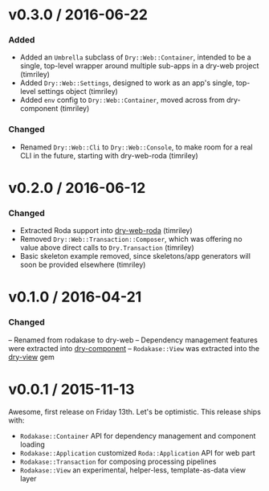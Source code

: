 # v0.3.0 / 2016-06-22

### Added

- Added an `Umbrella` subclass of `Dry::Web::Container`, intended to be a single, top-level wrapper around multiple sub-apps in a dry-web project (timriley)
- Added `Dry::Web::Settings`, designed to work as an app's single, top-level settings object (timriley)
- Added `env` config to `Dry::Web::Container`, moved across from dry-component (timriley)

### Changed

- Renamed `Dry::Web::Cli` to `Dry::Web::Console`, to make room for a real CLI in the future, starting with dry-web-roda (timriley)

# v0.2.0 / 2016-06-12

### Changed

- Extracted Roda support into [dry-web-roda](https://github.com/dry-rb/dry-web-roda) (timriley)
- Removed `Dry::Web::Transaction::Composer`, which was offering no value above direct calls to `Dry.Transaction` (timriley)
- Basic skeleton example removed, since skeletons/app generators will soon be provided elsewhere (timriley)

# v0.1.0 / 2016-04-21

### Changed

– Renamed from rodakase to dry-web
– Dependency management features were extracted into [dry-component](https://github.com/dry-rb/dry-component)
– `Rodakase::View` was extracted into the [dry-view](https://github.com/dry-rb/dry-view) gem

# v0.0.1 / 2015-11-13

Awesome, first release on Friday 13th. Let's be optimistic. This release ships with:

- `Rodakase::Container` API for dependency management and component loading
- `Rodakase::Application` customized `Roda::Application` API for web part
- `Rodakase::Transaction` for composing processing pipelines
- `Rodakase::View` an experimental, helper-less, template-as-data view layer
